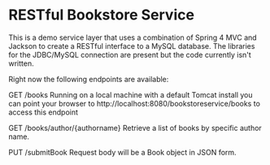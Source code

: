 # RESTful Bookstore Service

This is a demo service layer that uses a combination of Spring 4 MVC and Jackson to create a RESTful interface to a MySQL database.  The libraries for the JDBC/MySQL connection are present but the code currently isn't written.

Right now the following endpoints are available:

GET /books
Running on a local machine with a default Tomcat install you can point your browser to http://localhost:8080/bookstoreservice/books to access this endpoint

GET /books/author/{authorname}
Retrieve a list of books by specific author name.

PUT /submitBook
Request body will be a Book object in JSON form.

